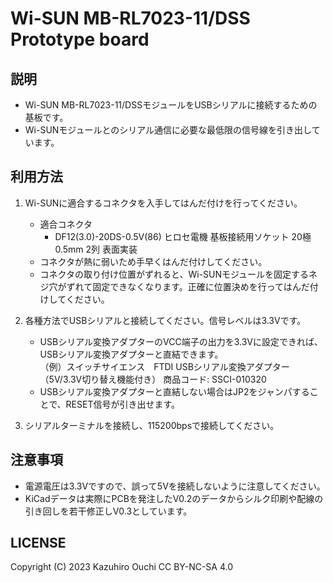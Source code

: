 # Wi-SUN MB-RL7023-11/DSS Prototype board

## 説明
- Wi-SUN MB-RL7023-11/DSSモジュールをUSBシリアルに接続するための基板です。
- Wi-SUNモジュールとのシリアル通信に必要な最低限の信号線を引き出しています。

## 利用方法
1. Wi-SUNに適合するコネクタを入手してはんだ付けを行ってください。
    - 適合コネクタ  
        - DF12(3.0)-20DS-0.5V(86) ヒロセ電機 基板接続用ソケット 20極 0.5mm 2列 表面実装
    - コネクタが熱に弱いため手早くはんだ付けしてください。
    - コネクタの取り付け位置がずれると、Wi-SUNモジュールを固定するネジ穴がずれて固定できなくなります。正確に位置決めを行ってはんだ付けしてください。

1. 各種方法でUSBシリアルと接続してください。信号レベルは3.3Vです。
    - USBシリアル変換アダプターのVCC端子の出力を3.3Vに設定できれば、USBシリアル変換アダプターと直結できます。  
    （例）スイッチサイエンス　FTDI USBシリアル変換アダプター（5V/3.3V切り替え機能付き） 商品コード: SSCI-010320
    - USBシリアル変換アダプターと直結しない場合はJP2をジャンパすることで、RESET信号が引き出せます。

1. シリアルターミナルを接続し、115200bpsで接続してください。

## 注意事項
- 電源電圧は3.3Vですので、誤って5Vを接続しないように注意してください。
- KiCadデータは実際にPCBを発注したV0.2のデータからシルク印刷や配線の引き回しを若干修正しV0.3としています。

## LICENSE
Copyright (C) 2023 Kazuhiro Ouchi
CC BY-NC-SA 4.0
